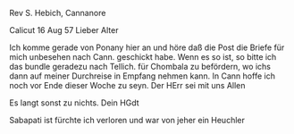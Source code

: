 Rev S. Hebich, Cannanore

 Calicut 16 Aug 57
Lieber Alter

Ich komme gerade von Ponany hier an und höre daß die Post die Briefe für mich unbesehen nach Cann. geschickt habe. Wenn es so ist, so bitte ich das bundle geradezu nach Tellich. für Chombala zu befördern, wo ichs dann auf meiner Durchreise in Empfang nehmen kann. In Cann hoffe ich noch vor Ende dieser Woche zu seyn. Der HErr sei mit uns Allen

Es langt sonst zu nichts.
 Dein HGdt

Sabapati ist fürchte ich verloren und war von jeher ein Heuchler 
